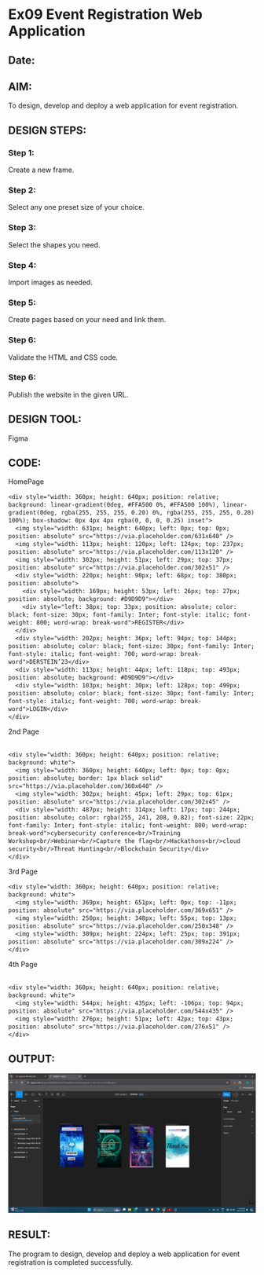 # Ex09 Event Registration Web Application
## Date:

## AIM:
To design, develop and deploy a web application for event registration.

## DESIGN STEPS:

### Step 1:
Create a new frame.

### Step 2:
Select any one preset size of your choice.

### Step 3:
Select the shapes you need.

### Step 4:
Import images as needed.

### Step 5:
Create pages based on your need and link them.

### Step 6:

Validate the HTML and CSS code.

### Step 6:

Publish the website in the given URL.

## DESIGN TOOL:
Figma

## CODE:
HomePage
```
<div style="width: 360px; height: 640px; position: relative; background: linear-gradient(0deg, #FFA500 0%, #FFA500 100%), linear-gradient(0deg, rgba(255, 255, 255, 0.20) 0%, rgba(255, 255, 255, 0.20) 100%); box-shadow: 0px 4px 4px rgba(0, 0, 0, 0.25) inset">
  <img style="width: 631px; height: 640px; left: 0px; top: 0px; position: absolute" src="https://via.placeholder.com/631x640" />
  <img style="width: 113px; height: 120px; left: 124px; top: 237px; position: absolute" src="https://via.placeholder.com/113x120" />
  <img style="width: 302px; height: 51px; left: 29px; top: 37px; position: absolute" src="https://via.placeholder.com/302x51" />
  <div style="width: 220px; height: 90px; left: 68px; top: 380px; position: absolute">
    <div style="width: 169px; height: 53px; left: 26px; top: 27px; position: absolute; background: #D9D9D9"></div>
    <div style="left: 38px; top: 33px; position: absolute; color: black; font-size: 30px; font-family: Inter; font-style: italic; font-weight: 800; word-wrap: break-word">REGISTER</div>
  </div>
  <div style="width: 202px; height: 36px; left: 94px; top: 144px; position: absolute; color: black; font-size: 30px; font-family: Inter; font-style: italic; font-weight: 700; word-wrap: break-word">DERSTEIN’23</div>
  <div style="width: 113px; height: 44px; left: 118px; top: 493px; position: absolute; background: #D9D9D9"></div>
  <div style="width: 103px; height: 30px; left: 128px; top: 499px; position: absolute; color: black; font-size: 30px; font-family: Inter; font-style: italic; font-weight: 700; word-wrap: break-word">LOGIN</div>
</div>
```
2nd Page
```

<div style="width: 360px; height: 640px; position: relative; background: white">
  <img style="width: 360px; height: 640px; left: 0px; top: 0px; position: absolute; border: 1px black solid" src="https://via.placeholder.com/360x640" />
  <img style="width: 302px; height: 45px; left: 29px; top: 61px; position: absolute" src="https://via.placeholder.com/302x45" />
  <div style="width: 487px; height: 314px; left: 17px; top: 244px; position: absolute; color: rgba(255, 241, 208, 0.82); font-size: 22px; font-family: Inter; font-style: italic; font-weight: 800; word-wrap: break-word">cybersecurity conference<br/>Training Workshop<br/>Webinar<br/>Capture the flag<br/>Hackathons<br/>cloud security<br/>Threat Hunting<br/>Blockchain Security</div>
</div>
```
3rd Page
```
<div style="width: 360px; height: 640px; position: relative; background: white">
  <img style="width: 369px; height: 651px; left: 0px; top: -11px; position: absolute" src="https://via.placeholder.com/369x651" />
  <img style="width: 250px; height: 348px; left: 55px; top: 13px; position: absolute" src="https://via.placeholder.com/250x348" />
  <img style="width: 309px; height: 224px; left: 25px; top: 391px; position: absolute" src="https://via.placeholder.com/309x224" />
</div>
```

4th Page
```

<div style="width: 360px; height: 640px; position: relative; background: white">
  <img style="width: 544px; height: 435px; left: -106px; top: 94px; position: absolute" src="https://via.placeholder.com/544x435" />
  <img style="width: 276px; height: 51px; left: 42px; top: 43px; position: absolute" src="https://via.placeholder.com/276x51" />
</div>
```


## OUTPUT:

![alt text](<Screenshot 2024-05-09 195702.png>)


## RESULT:
The program to design, develop and deploy a web application for event registration is completed successfully.
